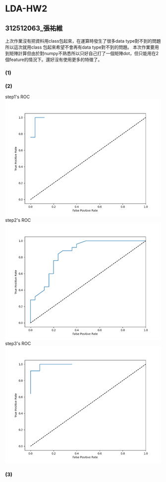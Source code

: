# LDA-HW2
## 312512063_張祐維
上次作業沒有把資料用class包起來，在運算時發生了很多data type對不到的問題 </b>
所以這次就用class 包起來希望不會再有data type對不到的問題。</b>
本次作業要用到矩陣計算但由於對numpy不熟悉所以只好自己打了一個矩陣dot，但只能用在2個feature的情況下。還好沒有使用更多的特徵了。 </b>
### (1)
### (2)
step1's ROC
<img src="./step1.png"/>
step2's ROC
<img src="./step2.png"/>
step3's ROC
<img src="./step3.png"/>
<br>
### (3)